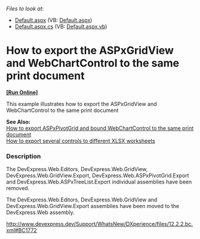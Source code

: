 <!-- default file list -->
*Files to look at*:

* [Default.aspx](./CS/WebSite/Default.aspx) (VB: [Default.aspx](./VB/WebSite/Default.aspx))
* [Default.aspx.cs](./CS/WebSite/Default.aspx.cs) (VB: [Default.aspx.vb](./VB/WebSite/Default.aspx.vb))
<!-- default file list end -->
# How to export the ASPxGridView and WebChartControl to the same print document
<!-- run online -->
**[[Run Online]](https://codecentral.devexpress.com/e2226/)**
<!-- run online end -->


<p>This example illustrates how to export the ASPxGridView and WebChartControl to the same print document</p><p><strong>See Also:</strong><br />
<a href="https://www.devexpress.com/Support/Center/p/E1164">How to export ASPxPivotGrid and bound WebChartControl to the same print document</a><br />
<a href="https://www.devexpress.com/Support/Center/p/E3626">How to export several controls to different XLSX worksheets</a></p>


<h3>Description</h3>

<p>The DevExpress.Web.Editors, DevExpress.Web.GridView, DevExpress.Web.GridView.Export, DevExpress.Web.ASPxPivotGrid.Export and DevExpress.Web.ASPxTreeList.Export individual assemblies have been removed.</p><p>The DevExpress.Web.Editors, DevExpress.Web.GridView and DevExpress.Web.GridView.Export assemblies have been moved to the DevExpress.Web assembly. </p><p><u><a href="http://www.devexpress.dev/Support/WhatsNew/DXperience/files/12.2.2.bc.xml#BC1772">http://www.devexpress.dev/Support/WhatsNew/DXperience/files/12.2.2.bc.xml#BC1772</a></u> </p>

<br/>



